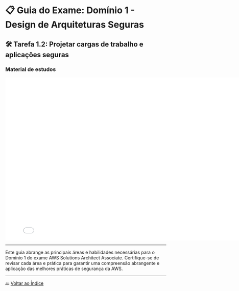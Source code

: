 # 📋 Guia do Exame: Domínio 1 - Design de Arquiteturas Seguras

## 🛠️ Tarefa 1.2: Projetar cargas de trabalho e aplicações seguras

### Material de estudos

<iframe src="./pdfs/Semana3.pdf" frameborder="0" width="800" height="510"></iframe>

---

Este guia abrange as principais áreas e habilidades necessárias para o Domínio 1 do exame AWS Solutions Architect Associate. Certifique-se de revisar cada área e prática para garantir uma compreensão abrangente e aplicação das melhores práticas de segurança da AWS.


---

🔙 [Voltar ao Índice](../../../index.md)
